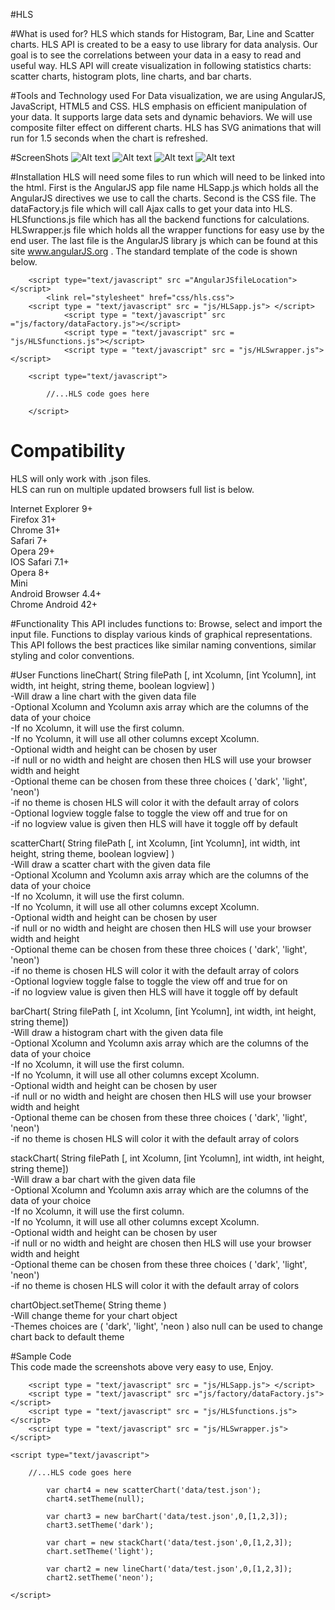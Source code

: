 #HLS 

#What is used for?
HLS which stands for Histogram, Bar, Line and Scatter charts. HLS API is created to be a easy to use library for data analysis. Our goal is to see the correlations between your data in a easy to read and useful way. HLS API will create visualization in following statistics charts: scatter charts, histogram plots, line charts, and bar charts. 


#Tools and Technology used
For Data visualization, we are using AngularJS, JavaScript, HTML5 and CSS. HLS emphasis on efficient manipulation of your data. It supports large data sets and dynamic behaviors. We will use composite filter effect on different charts. HLS has SVG animations that will run for 1.5 seconds when the chart is refreshed.

#ScreenShots
![Alt text](https://github.com/RichardFelix/HLSv2/raw/master/Pics/linechartV2.PNG "Line Chart")
![Alt text](https://github.com/RichardFelix/HLSv2/raw/master/Pics/scatterV2.PNG "Scatter Chart")
![Alt text](https://github.com/RichardFelix/HLSv2/raw/master/Pics/stackChart.PNG "Stack Chart A.K.A. Histogram")
![Alt text](https://github.com/RichardFelix/HLSv2/raw/master/Pics/barchartv2.PNG "Bar Chart")		
		
#Installation
HLS will need some files to run which will need to be linked into the html. First is the AngularJS app file name HLSapp.js which holds all the AngularJS directives we use to call the charts. Second is the CSS file.  The dataFactory.js file which will call Ajax calls to get your data into HLS.  HLSfunctions.js file which has all the backend functions for calculations.  HLSwrapper.js file which holds all the wrapper functions for easy use by the end user. The last file is the AngularJS library js which can be found at this site www.angularJS.org .  The standard template of the code is shown below.


		<script type="text/javascript" src ="AngularJSfileLocation"></script>
	       	<link rel="stylesheet" href="css/hls.css">	
		<script type = "text/javascript" src = "js/HLSapp.js"> </script>
                <script type = "text/javascript" src ="js/factory/dataFactory.js"></script>
                <script type = "text/javascript" src = "js/HLSfunctions.js"></script>
                <script type = "text/javascript" src = "js/HLSwrapper.js"> </script>

		<script type="text/javascript">

			//...HLS code goes here
			
		</script>


# Compatibility 
HLS will only work with .json files.	
HLS can run on multiple updated browsers full list is below. 

Internet    Explorer  9+    
Firefox   31+   
Chrome    31+   
Safari     7+   
Opera     29+   
IOS Safari    7.1+  
Opera      8+   
 Mini     
Android Browser     4.4+    
Chrome  Android    42+      

#Functionality
This API includes functions to:
Browse, select and import the input file.
Functions to display various kinds of graphical representations.
This API follows the best practices like similar naming conventions, similar styling and color conventions.


#User Functions
lineChart( String filePath [, int Xcolumn, [int Ycolumn], int width, int height, string theme, boolean logview] )	
	-Will draw a line chart with the given data file		
	-Optional Xcolumn and Ycolumn axis array which are the columns of the data of your choice		
   	    -If no Xcolumn, it will use the first column.	
   	    -If no Ycolumn, it will use all other columns except Xcolumn.	
	-Optional width and height can be chosen by user	
            -if null or no width and height are chosen then HLS will use your browser width and height	
        -Optional theme can be chosen from these three choices ( 'dark', 'light', 'neon')	
            -if no theme is chosen HLS will color it with the default array of colors	
        -Optional logview toggle false to toggle the view off and true for on	
            -if no logview value is given then HLS will have it toggle off by default

scatterChart( String filePath [, int Xcolumn, [int Ycolumn], int width, int height, string theme, boolean logview] )	
	-Will draw a scatter chart with the given data file		
	-Optional Xcolumn and Ycolumn axis array which are the columns of the data of your choice			
   	    -If no Xcolumn, it will use the first column.	
   	    -If no Ycolumn, it will use all other columns except Xcolumn.	
	-Optional width and height can be chosen by user	
            -if null or no width and height are chosen then HLS will use your browser width and height	
        -Optional theme can be chosen from these three choices ( 'dark', 'light', 'neon')	
            -if no theme is chosen HLS will color it with the default array of colors		                
        -Optional logview toggle false to toggle the view off and true for on	
            -if no logview value is given then HLS will have it toggle off by default                

barChart( String filePath [, int Xcolumn, [int Ycolumn], int width, int height, string theme])	
	-Will draw a histogram chart with the given data file		
	-Optional Xcolumn and Ycolumn axis array which are the columns of the data of your choice		
            -If no Xcolumn, it will use the first column.	
   	    -If no Ycolumn, it will use all other columns except Xcolumn.	
	-Optional width and height can be chosen by user	
                -if null or no width and height are chosen then HLS will use your browser width and height	
        -Optional theme can be chosen from these three choices ( 'dark', 'light', 'neon')	
            -if no theme is chosen HLS will color it with the default array of colors	       		
               
stackChart( String filePath [, int Xcolumn, [int Ycolumn], int width, int height, string theme])	
	-Will draw a bar chart with the given data file		
	-Optional Xcolumn and Ycolumn axis array which are the columns of the data of your choice		
            -If no Xcolumn, it will use the first column.	
   	    -If no Ycolumn, it will use all other columns except Xcolumn.	
	-Optional width and height can be chosen by user	
                -if null or no width and height are chosen then HLS will use your browser width and height		
        -Optional theme can be chosen from these three choices ( 'dark', 'light', 'neon')	
            -if no theme is chosen HLS will color it with the default array of colors		

chartObject.setTheme( String theme )	
        -Will change theme for your chart object		
        -Themes choices are ( 'dark', 'light', 'neon ) also null can be used to change chart back to default theme

#Sample Code	
This code made the screenshots above very easy to use, Enjoy.	

        <script type = "text/javascript" src = "js/HLSapp.js"> </script>
        <script type = "text/javascript" src ="js/factory/dataFactory.js"></script>
        <script type = "text/javascript" src = "js/HLSfunctions.js"></script>
        <script type = "text/javascript" src = "js/HLSwrapper.js"> </script>

	<script type="text/javascript">

	    //...HLS code goes here

            var chart4 = new scatterChart('data/test.json');
            chart4.setTheme(null);
            
            var chart3 = new barChart('data/test.json',0,[1,2,3]);
            chart3.setTheme('dark');
            
            var chart = new stackChart('data/test.json',0,[1,2,3]);
            chart.setTheme('light');
            
            var chart2 = new lineChart('data/test.json',0,[1,2,3]);
            chart2.setTheme('neon');

	</script>






